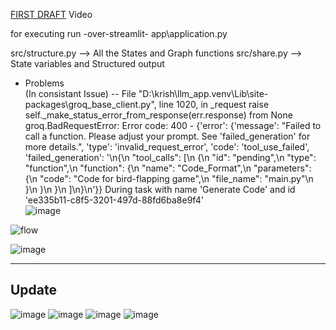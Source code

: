 [FIRST DRAFT](https://www.youtube.com/watch?v=53AwBWctePM) Video <br>

for executing run -over-streamlit- app\application.py<br>

src/structure.py --> All the States and Graph functions
src/share.py --> State variables and Structured output

- Problems <br>
(In consistant Issue)
-- File "D:\krish\llm_app\.venv\Lib\site-packages\groq\_base_client.py", line 1020, in _request
    raise self._make_status_error_from_response(err.response) from None
groq.BadRequestError: Error code: 400 - {'error': {'message': "Failed to call a function. Please adjust your prompt. See 'failed_generation' for more details.", 'type': 'invalid_request_error', 'code': 'tool_use_failed', 'failed_generation': '<tool-use>\n{\n  "tool_calls": [\n    {\n      "id": "pending",\n      "type": "function",\n      "function": {\n        "name": "Code_Format",\n        "parameters": {\n          "code": "Code for bird-flapping game",\n          "file_name": "main.py"\n        }\n      }\n    }\n  ]\n}\n</tool-use>'}}
During task with name 'Generate Code' and id 'ee335b11-c8f5-3201-497d-88fd6ba8e9f4'<br>
![image](https://github.com/user-attachments/assets/ce354a31-0af6-4f38-b8ae-82c82a4b5b96)


![flow](https://github.com/user-attachments/assets/581cbe1d-1bd7-4038-b1bb-492a50b783b2)

![image](https://github.com/user-attachments/assets/4b922e8f-2828-48b0-b746-7c93315688a6)

----
## Update
![image](https://github.com/user-attachments/assets/661b28b6-9f71-4661-91c5-c94b320613e2)
![image](https://github.com/user-attachments/assets/6616fb3d-cd97-4c4a-b147-4a73ebe45279)
![image](https://github.com/user-attachments/assets/a938435b-7744-48d4-8718-8a724e03a40f)
![image](https://github.com/user-attachments/assets/828f4e15-57e8-4b4c-863e-9e64c464c049)


